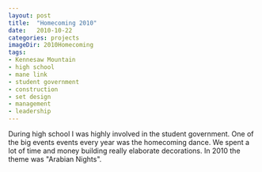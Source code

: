 ```yaml
---
layout: post
title:  "Homecoming 2010"
date:   2010-10-22
categories: projects
imageDir: 2010Homecoming
tags:
- Kennesaw Mountain
- high school
- mane link
- student government
- construction
- set design
- management
- leadership
---
```


During high school I was highly involved in the student government. One of the big events events every year was the homecoming dance. We spent a lot of time and money building really elaborate decorations. In 2010 the theme was "Arabian Nights".
